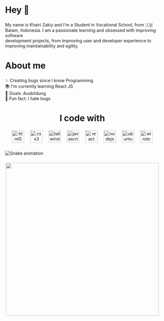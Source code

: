 <h1 align="left">Hey 👋</h1>

###

<p align="left">My name is Khairi Zakiy and I'm a Student in Vocational School, from 🇮🇩Batam, Indonesia. I am a passionate learning and obsessed with improving software <br>development projects, from improving user and developer experience to <br>improving maintainability and agility.</p>

###

<h1 align="left">About me</h1>

###

<p align="left">✨ Creating bugs since I know Programming<br>📚 I'm currently learning React JS<br>🎯 Goals: Ausbildung<br>🎲 Fun fact: I hate bugs</p>

###

<h1 align="center">I code with</h1>

###

<div align="center">
  <img src="https://cdn.jsdelivr.net/gh/devicons/devicon/icons/html5/html5-original.svg" height="40" alt="html5 logo"  />
  <img width="12" />
  <img src="https://cdn.jsdelivr.net/gh/devicons/devicon/icons/css3/css3-original.svg" height="40" alt="css3 logo"  />
  <img width="12" />
  <img src="https://cdn.jsdelivr.net/gh/devicons/devicon/icons/tailwindcss/tailwindcss-original-wordmark.svg" height="40" alt="tailwindcss logo"  />
  <img width="12" />
  <img src="https://cdn.jsdelivr.net/gh/devicons/devicon/icons/javascript/javascript-original.svg" height="40" alt="javascript logo"  />
  <img width="12" />
  <img src="https://cdn.jsdelivr.net/gh/devicons/devicon/icons/react/react-original.svg" height="40" alt="react logo"  />
  <img width="12" />
  <img src="https://cdn.jsdelivr.net/gh/devicons/devicon/icons/nodejs/nodejs-original.svg" height="40" alt="nodejs logo"  />
  <img width="12" />
  <img src="https://cdn.jsdelivr.net/gh/devicons/devicon/icons/ubuntu/ubuntu-plain.svg" height="40" alt="ubuntu logo"  />
  <img width="12" />
  <img src="https://cdn.jsdelivr.net/gh/devicons/devicon/icons/windows8/windows8-original.svg" height="40" alt="windows8 logo"  />
</div>

###

<img src="https://raw.githubusercontent.com/khairizakiy/khairizakiy/blob/main/.github/workflows/snake.yml" alt="Snake animation" />

###

<div align="center">
  <img height="500" src="https://media2.giphy.com/media/v1.Y2lkPTc5MGI3NjExam42YWl5N2lja2ljYjVoanh0azh1b2h4NWplMWFuZDZkY3hpcjdpbyZlcD12MV9pbnRlcm5hbF9naWZfYnlfaWQmY3Q9Zw/UzvlLpSulVBn7ZIucS/giphy.gif"  />
</div>

###

